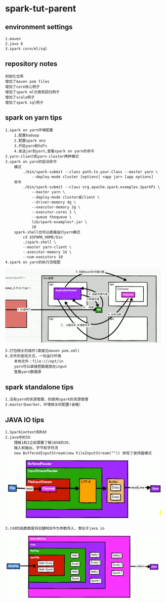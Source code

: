 # spark-tut-parent

## environment settings
```text
1.maven
2.java 8
3.spark core/ml/sql
```

## repository notes

```text
初始化仓库
增加了maven pom files
增加了core核心例子
增加了spark ml分类和回归例子
增加了scala例子
增加了spark sql例子
```

## spark on yarn tips

```text
1.spark on yarn环境配置
    1.配置hadoop
    2.配置spark env
    3.开启yarn和hdfs
    4.发送jar到yarn,查看spark on yarn的命令
2.yarn-client和yarn-cluster两种模式
3.spark on yarn的启动命令
    模式
        ./bin/spark-submit --class path.to.your.Class --master yarn \
            --deploy-mode cluster [options] <app jar> [app options]
    命令
        ./bin/spark-submit --class org.apache.spark.examples.SparkPi \
            --master yarn \
            --deploy-mode cluster或client \
            --driver-memory 4g \
            --executor-memory 2g \
            --executor-cores 1 \
            --queue thequeue \
            lib/spark-examples*.jar \
            10
    spark-shell也可以直接运行yarn模式
        cd $SPARK_HOME/bin
        ./spark-shell \
        --master yarn-client \
        --executor-memory 1G \
        --num-executors 10
4.spark on yarn的执行流程图
```
![Spark On Yarn](img/spark-on-yarn.png)

```text
5.打包相关的插件(直接见maven pom.xml)
6.文件的查找方式，一句运行环境
    本地文件：file:///opt/in
    yarn可以直接把数据放在input
    查看yarn数据源
```

## spark standalone tips

```text
1.没有yarn的资源管理，则使用spark的资源管理
2.master与worker，环境相关的配置(省略）
```

## JAVA IO tips

```text
1.SparkContext和Rdd
2.java中的IO
    理解1和2之前需要了解JAVA的IO.
    输入和输出，字节和字符流
    new BufferedInputStream(new FileInputStream("")) 体现了装饰器模式
```
![java-io-decorate](img/java-io-decorate.png)

```text
3.rdd的函数都是将创建RDD作为参数传入，类似于java io
```
![java-io-decorate](img/RDD-decorate.png)



